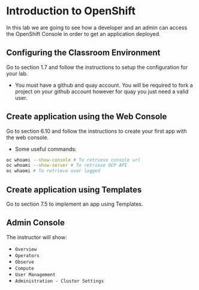 # Introduction to OpenShift

In this lab we are going to see how a developer and an admin can access the OpenShift Console in order to get an application deployed.

##  Configuring the Classroom Environment

Go to section 1.7 and follow the instructions to setup the configuration for your lab.

* You must have a github and quay account. You will be required to fork a project on your github account however for quay you just need a valid user.

## Create application using the Web Console

Go to section 6.10 and follow the instructions to create your first app with the web console.

* Some useful commands:
```bash
oc whoami --show-console # To retrieve console url
oc whoami --show-server # To retrieve OCP API
oc whaomi # To retrieve user logged
```

## Create application using Templates

Go to section 7.5 to implement an app using Templates.

## Admin Console

The instructor will show:

- `Overview`
- `Operators`
- `Observe`
- `Compute`
- `User Management`
- `Administration - Cluster Settings`
